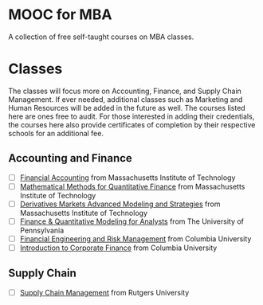 # MOOC for MBA
A collection of free self-taught courses on MBA classes.

# Classes

The classes will focus more on Accounting, Finance, and Supply Chain Management. If ever needed, additional classes such as Marketing and Human Resources will be added in the future as well. The courses listed here are ones free to audit. For those interested in adding their credentials, the courses here also provide certificates of completion by their respective schools for an additional fee.

## Accounting and Finance

- [ ] [Financial Accounting](https://learning.edx.org/course/course-v1:MITx+15.516x+1T2022/home) from Massachusetts Institute of Technology
- [ ] [Mathematical Methods for Quantitative Finance](https://www.edx.org/course/mathematical-methods-for-quantitative-finance) from Massachusetts Institute of Technology
- [ ] [Derivatives Markets Advanced Modeling and Strategies](https://www.edx.org/course/derivatives-markets-advanced-modeling-and-strategies) from Massachusetts Institute of Technology
- [ ] [Finance & Quantitative Modeling for Analysts](https://www.coursera.org/specializations/finance-quantitative-modeling-analysts) from The University of Pennsylvania
- [ ] [Financial Engineering and Risk Management](https://www.coursera.org/specializations/financialengineering) from Columbia University
- [ ] [Introduction to Corporate Finance](https://www.coursera.org/learn/wharton-finance) from Columbia University

## Supply Chain

- [ ] [Supply Chain Management](https://www.coursera.org/specializations/supply-chain-management?) from Rutgers University

